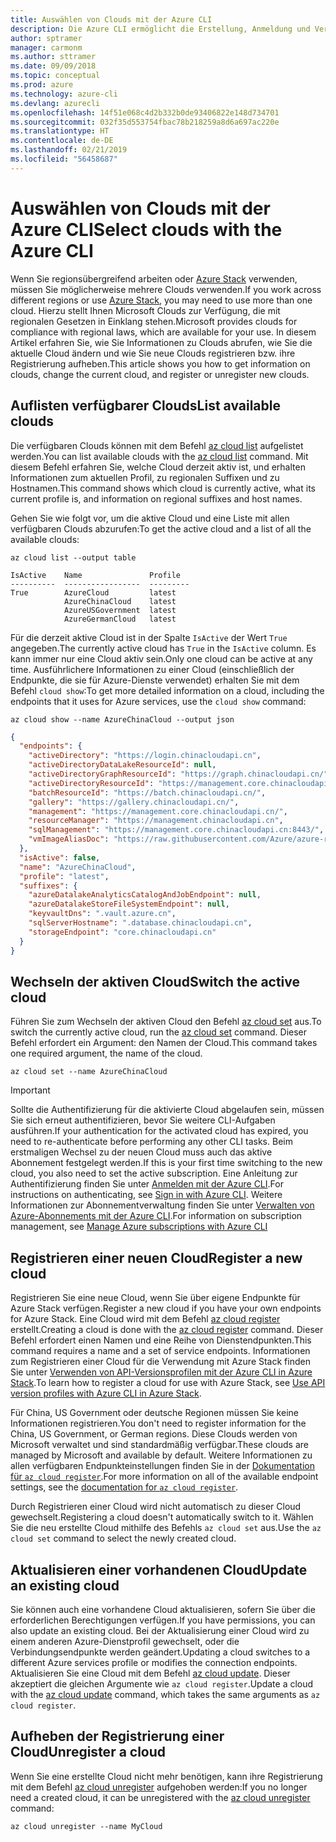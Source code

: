 ```yaml
---
title: Auswählen von Clouds mit der Azure CLI
description: Die Azure CLI ermöglicht die Erstellung, Anmeldung und Verwaltung von bzw. bei mehreren Clouds.
author: sptramer
manager: carmonm
ms.author: sttramer
ms.date: 09/09/2018
ms.topic: conceptual
ms.prod: azure
ms.technology: azure-cli
ms.devlang: azurecli
ms.openlocfilehash: 14f51e068c4d2b332b0de93406822e148d734701
ms.sourcegitcommit: 032f35d553754fbac78b218259a8d6a697ac220e
ms.translationtype: HT
ms.contentlocale: de-DE
ms.lasthandoff: 02/21/2019
ms.locfileid: "56458687"
---
```

# <a name="select-clouds-with-the-azure-cli"></a><span data-ttu-id="392d8-103">Auswählen von Clouds mit der Azure CLI</span><span class="sxs-lookup"><span data-stu-id="392d8-103">Select clouds with the Azure CLI</span></span>

<span data-ttu-id="392d8-104">Wenn Sie regionsübergreifend arbeiten oder [Azure Stack](https://docs.microsoft.com/azure/azure-stack/user/) verwenden, müssen Sie möglicherweise mehrere Clouds verwenden.</span><span class="sxs-lookup"><span data-stu-id="392d8-104">If you work across different regions or use [Azure Stack](https://docs.microsoft.com/azure/azure-stack/user/), you may need to use more than one cloud.</span></span> <span data-ttu-id="392d8-105">Hierzu stellt Ihnen Microsoft Clouds zur Verfügung, die mit regionalen Gesetzen in Einklang stehen.</span><span class="sxs-lookup"><span data-stu-id="392d8-105">Microsoft provides clouds for compliance with regional laws, which are available for your use.</span></span> <span data-ttu-id="392d8-106">In diesem Artikel erfahren Sie, wie Sie Informationen zu Clouds abrufen, wie Sie die aktuelle Cloud ändern und wie Sie neue Clouds registrieren bzw. ihre Registrierung aufheben.</span><span class="sxs-lookup"><span data-stu-id="392d8-106">This article shows you how to get information on clouds, change the current cloud, and register or unregister new clouds.</span></span>

## <a name="list-available-clouds"></a><span data-ttu-id="392d8-107">Auflisten verfügbarer Clouds</span><span class="sxs-lookup"><span data-stu-id="392d8-107">List available clouds</span></span>

<span data-ttu-id="392d8-108">Die verfügbaren Clouds können mit dem Befehl [az cloud list](/cli/azure/cloud#az-cloud-list) aufgelistet werden.</span><span class="sxs-lookup"><span data-stu-id="392d8-108">You can list available clouds with the [az cloud list](/cli/azure/cloud#az-cloud-list) command.</span></span> <span data-ttu-id="392d8-109">Mit diesem Befehl erfahren Sie, welche Cloud derzeit aktiv ist, und erhalten Informationen zum aktuellen Profil, zu regionalen Suffixen und zu Hostnamen.</span><span class="sxs-lookup"><span data-stu-id="392d8-109">This command shows which cloud is currently active, what its current profile is, and information on regional suffixes and host names.</span></span>

<span data-ttu-id="392d8-110">Gehen Sie wie folgt vor, um die aktive Cloud und eine Liste mit allen verfügbaren Clouds abzurufen:</span><span class="sxs-lookup"><span data-stu-id="392d8-110">To get the active cloud and a list of all the available clouds:</span></span>

```azurecli-interactive
az cloud list --output table
```

```output
IsActive    Name               Profile
----------  -----------------  ---------
True        AzureCloud         latest
            AzureChinaCloud    latest
            AzureUSGovernment  latest
            AzureGermanCloud   latest
```

<span data-ttu-id="392d8-111">Für die derzeit aktive Cloud ist in der Spalte `IsActive` der Wert `True` angegeben.</span><span class="sxs-lookup"><span data-stu-id="392d8-111">The currently active cloud has `True` in the `IsActive` column.</span></span> <span data-ttu-id="392d8-112">Es kann immer nur eine Cloud aktiv sein.</span><span class="sxs-lookup"><span data-stu-id="392d8-112">Only one cloud can be active at any time.</span></span> <span data-ttu-id="392d8-113">Ausführlichere Informationen zu einer Cloud (einschließlich der Endpunkte, die sie für Azure-Dienste verwendet) erhalten Sie mit dem Befehl `cloud show`:</span><span class="sxs-lookup"><span data-stu-id="392d8-113">To get more detailed information on a cloud, including the endpoints that it uses for Azure services, use the `cloud show` command:</span></span>

```azurecli-interactive
az cloud show --name AzureChinaCloud --output json
```

```json
{
  "endpoints": {
    "activeDirectory": "https://login.chinacloudapi.cn",
    "activeDirectoryDataLakeResourceId": null,
    "activeDirectoryGraphResourceId": "https://graph.chinacloudapi.cn/",
    "activeDirectoryResourceId": "https://management.core.chinacloudapi.cn/",
    "batchResourceId": "https://batch.chinacloudapi.cn/",
    "gallery": "https://gallery.chinacloudapi.cn/",
    "management": "https://management.core.chinacloudapi.cn/",
    "resourceManager": "https://management.chinacloudapi.cn",
    "sqlManagement": "https://management.core.chinacloudapi.cn:8443/",
    "vmImageAliasDoc": "https://raw.githubusercontent.com/Azure/azure-rest-api-specs/master/arm-compute/quickstart-templates/aliases.json"
  },
  "isActive": false,
  "name": "AzureChinaCloud",
  "profile": "latest",
  "suffixes": {
    "azureDatalakeAnalyticsCatalogAndJobEndpoint": null,
    "azureDatalakeStoreFileSystemEndpoint": null,
    "keyvaultDns": ".vault.azure.cn",
    "sqlServerHostname": ".database.chinacloudapi.cn",
    "storageEndpoint": "core.chinacloudapi.cn"
  }
}
```

## <a name="switch-the-active-cloud"></a><span data-ttu-id="392d8-114">Wechseln der aktiven Cloud</span><span class="sxs-lookup"><span data-stu-id="392d8-114">Switch the active cloud</span></span>

<span data-ttu-id="392d8-115">Führen Sie zum Wechseln der aktiven Cloud den Befehl [az cloud set](/cli/azure/cloud#az-cloud-set) aus.</span><span class="sxs-lookup"><span data-stu-id="392d8-115">To switch the currently active cloud, run the [az cloud set](/cli/azure/cloud#az-cloud-set) command.</span></span> <span data-ttu-id="392d8-116">Dieser Befehl erfordert ein Argument: den Namen der Cloud.</span><span class="sxs-lookup"><span data-stu-id="392d8-116">This command takes one required argument, the name of the cloud.</span></span>

```azurecli-interactive
az cloud set --name AzureChinaCloud
```

> [!IMPORTANT]
> <span data-ttu-id="392d8-117">Sollte die Authentifizierung für die aktivierte Cloud abgelaufen sein, müssen Sie sich erneut authentifizieren, bevor Sie weitere CLI-Aufgaben ausführen.</span><span class="sxs-lookup"><span data-stu-id="392d8-117">If your authentication for the activated cloud has expired, you need to re-authenticate before performing any other CLI tasks.</span></span> <span data-ttu-id="392d8-118">Beim erstmaligen Wechsel zu der neuen Cloud muss auch das aktive Abonnement festgelegt werden.</span><span class="sxs-lookup"><span data-stu-id="392d8-118">If this is your first time switching to the new cloud, you also need to set the active subscription.</span></span>
> <span data-ttu-id="392d8-119">Eine Anleitung zur Authentifizierung finden Sie unter [Anmelden mit der Azure CLI](authenticate-azure-cli.md).</span><span class="sxs-lookup"><span data-stu-id="392d8-119">For instructions on authenticating, see [Sign in with Azure CLI](authenticate-azure-cli.md).</span></span> <span data-ttu-id="392d8-120">Weitere Informationen zur Abonnementverwaltung finden Sie unter [Verwalten von Azure-Abonnements mit der Azure CLI](manage-azure-subscriptions-azure-cli.md).</span><span class="sxs-lookup"><span data-stu-id="392d8-120">For information on subscription management, see [Manage Azure subscriptions with Azure CLI](manage-azure-subscriptions-azure-cli.md)</span></span>

## <a name="register-a-new-cloud"></a><span data-ttu-id="392d8-121">Registrieren einer neuen Cloud</span><span class="sxs-lookup"><span data-stu-id="392d8-121">Register a new cloud</span></span>

<span data-ttu-id="392d8-122">Registrieren Sie eine neue Cloud, wenn Sie über eigene Endpunkte für Azure Stack verfügen.</span><span class="sxs-lookup"><span data-stu-id="392d8-122">Register a new cloud if you have your own endpoints for Azure Stack.</span></span> <span data-ttu-id="392d8-123">Eine Cloud wird mit dem Befehl [az cloud register](/cli/azure/cloud#az-cloud-register) erstellt.</span><span class="sxs-lookup"><span data-stu-id="392d8-123">Creating a cloud is done with the [az cloud register](/cli/azure/cloud#az-cloud-register) command.</span></span> <span data-ttu-id="392d8-124">Dieser Befehl erfordert einen Namen und eine Reihe von Dienstendpunkten.</span><span class="sxs-lookup"><span data-stu-id="392d8-124">This command requires a name and a set of service endpoints.</span></span> <span data-ttu-id="392d8-125">Informationen zum Registrieren einer Cloud für die Verwendung mit Azure Stack finden Sie unter [Verwenden von API-Versionsprofilen mit der Azure CLI in Azure Stack](/azure/azure-stack/user/azure-stack-version-profiles-azurecli2#connect-to-azure-stack).</span><span class="sxs-lookup"><span data-stu-id="392d8-125">To learn how to register a cloud for use with Azure Stack, see [Use API version profiles with Azure CLI in Azure Stack](/azure/azure-stack/user/azure-stack-version-profiles-azurecli2#connect-to-azure-stack).</span></span>

<span data-ttu-id="392d8-126">Für China, US Government oder deutsche Regionen müssen Sie keine Informationen registrieren.</span><span class="sxs-lookup"><span data-stu-id="392d8-126">You don't need to register information for the China, US Government, or German regions.</span></span> <span data-ttu-id="392d8-127">Diese Clouds werden von Microsoft verwaltet und sind standardmäßig verfügbar.</span><span class="sxs-lookup"><span data-stu-id="392d8-127">These clouds are managed by Microsoft and available by default.</span></span>  <span data-ttu-id="392d8-128">Weitere Informationen zu allen verfügbaren Endpunkteinstellungen finden Sie in der [Dokumentation für `az cloud register`](/cli/azure/cloud#az-cloud-register).</span><span class="sxs-lookup"><span data-stu-id="392d8-128">For more information on all of the available endpoint settings, see the [documentation for `az cloud register`](/cli/azure/cloud#az-cloud-register).</span></span>

<span data-ttu-id="392d8-129">Durch Registrieren einer Cloud wird nicht automatisch zu dieser Cloud gewechselt.</span><span class="sxs-lookup"><span data-stu-id="392d8-129">Registering a cloud doesn't automatically switch to it.</span></span> <span data-ttu-id="392d8-130">Wählen Sie die neu erstellte Cloud mithilfe des Befehls `az cloud set` aus.</span><span class="sxs-lookup"><span data-stu-id="392d8-130">Use the `az cloud set` command to select the newly created cloud.</span></span>

## <a name="update-an-existing-cloud"></a><span data-ttu-id="392d8-131">Aktualisieren einer vorhandenen Cloud</span><span class="sxs-lookup"><span data-stu-id="392d8-131">Update an existing cloud</span></span>

<span data-ttu-id="392d8-132">Sie können auch eine vorhandene Cloud aktualisieren, sofern Sie über die erforderlichen Berechtigungen verfügen.</span><span class="sxs-lookup"><span data-stu-id="392d8-132">If you have permissions, you can also update an existing cloud.</span></span> <span data-ttu-id="392d8-133">Bei der Aktualisierung einer Cloud wird zu einem anderen Azure-Dienstprofil gewechselt, oder die Verbindungsendpunkte werden geändert.</span><span class="sxs-lookup"><span data-stu-id="392d8-133">Updating a cloud switches to a different Azure services profile or modifies the connection endpoints.</span></span>
<span data-ttu-id="392d8-134">Aktualisieren Sie eine Cloud mit dem Befehl [az cloud update](/cli/azure/cloud#az-cloud-update). Dieser akzeptiert die gleichen Argumente wie `az cloud register`.</span><span class="sxs-lookup"><span data-stu-id="392d8-134">Update a cloud with the [az cloud update](/cli/azure/cloud#az-cloud-update) command, which takes the same arguments as `az cloud register`.</span></span>

## <a name="unregister-a-cloud"></a><span data-ttu-id="392d8-135">Aufheben der Registrierung einer Cloud</span><span class="sxs-lookup"><span data-stu-id="392d8-135">Unregister a cloud</span></span>

<span data-ttu-id="392d8-136">Wenn Sie eine erstellte Cloud nicht mehr benötigen, kann ihre Registrierung mit dem Befehl [az cloud unregister](/cli/azure/cloud#az-cloud-unregister) aufgehoben werden:</span><span class="sxs-lookup"><span data-stu-id="392d8-136">If you no longer need a created cloud, it can be unregistered with the [az cloud unregister](/cli/azure/cloud#az-cloud-unregister) command:</span></span>

```azurecli-interactive
az cloud unregister --name MyCloud
```
